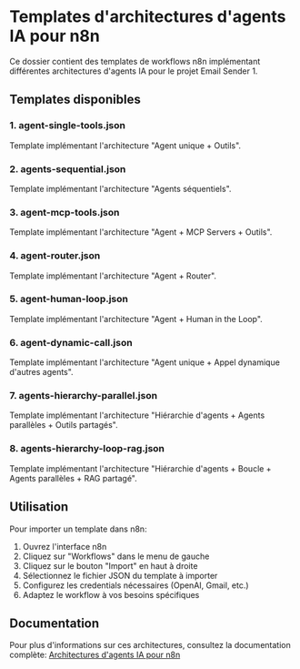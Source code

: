 # Templates d'architectures d'agents IA pour n8n

Ce dossier contient des templates de workflows n8n implémentant différentes architectures d'agents IA pour le projet Email Sender 1.

## Templates disponibles

### 1. agent-single-tools.json
Template implémentant l'architecture "Agent unique + Outils".

### 2. agents-sequential.json
Template implémentant l'architecture "Agents séquentiels".

### 3. agent-mcp-tools.json
Template implémentant l'architecture "Agent + MCP Servers + Outils".

### 4. agent-router.json
Template implémentant l'architecture "Agent + Router".

### 5. agent-human-loop.json
Template implémentant l'architecture "Agent + Human in the Loop".

### 6. agent-dynamic-call.json
Template implémentant l'architecture "Agent unique + Appel dynamique d'autres agents".

### 7. agents-hierarchy-parallel.json
Template implémentant l'architecture "Hiérarchie d'agents + Agents parallèles + Outils partagés".

### 8. agents-hierarchy-loop-rag.json
Template implémentant l'architecture "Hiérarchie d'agents + Boucle + Agents parallèles + RAG partagé".

## Utilisation

Pour importer un template dans n8n:

1. Ouvrez l'interface n8n
2. Cliquez sur "Workflows" dans le menu de gauche
3. Cliquez sur le bouton "Import" en haut à droite
4. Sélectionnez le fichier JSON du template à importer
5. Configurez les credentials nécessaires (OpenAI, Gmail, etc.)
6. Adaptez le workflow à vos besoins spécifiques

## Documentation

Pour plus d'informations sur ces architectures, consultez la documentation complète:
[Architectures d'agents IA pour n8n](../../../docs/architecture/ai-agent-architectures.md)